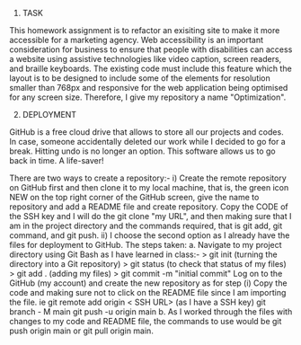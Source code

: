 1) TASK

This homework assignment is to refactor an exisiting site to make it more accessible for a marketing agency.  Web accessibility is an important consideration for business to ensure that people with disabilities can access a website using assistive technologies like video caption, screen readers, and braille keyboards.  The existing code must include this feature which the layout is to be designed to include some of the elements for resolution smaller than 768px and responsive for the web application being optimised for any screen size.  Therefore, I give my repository a name "Optimization". 

2) DEPLOYMENT

GitHub is a free cloud drive that allows to store all our projects and codes.  In case, someone accidentally deleted our work while I decided to go for a break.  Hitting undo is no longer an option.  This software allows us to go back in time.  A life-saver!  

There are two ways to create a repository:-
   i)  Create the remote repository on GitHub first and then clone it to my local machine, that is, the green icon NEW on the top right corner of the GitHub screen, give the name to repository and add a README file and create repository.  Copy the CODE of the SSH key and I will do the git clone "my URL", and then making sure that I am in the project directory and the commands required, that is git add, git command, and git push.
   ii) I choose the second option as I already have the files for deployment to GitHub.  The steps taken:
       a.  Navigate to my project directory using Git Bash as I have learned in class:-
           > git init (turning the directory into a Git repository)
           > git status (to check that status of my files)
           > git add . (adding my files)
           > git commit -m "initial commit"
          Log on to the GitHub (my account) and create the new repository as for step (i)
           Copy the code and making sure not to click on the README file since I am importing the file.
           ie  git remote add origin < SSH URL> (as I have a SSH key)
               git branch - M main
               git push -u origin main
       b.  As I worked through the files with changes to my code and README file, the commands to use would be git push origin main or git pull origin main.